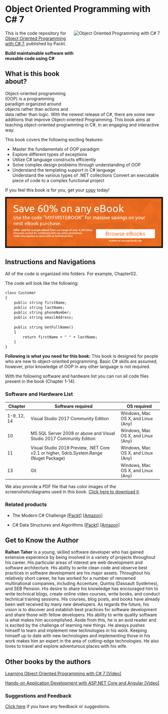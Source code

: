 # Object Oriented Programming with C# 7

<a href="https://www.packtpub.com/application-development/object-oriented-programming-c-7?utm_source=github&utm_medium=repository&utm_campaign=9781788296229 "><img src="https://d1ldz4te4covpm.cloudfront.net/sites/default/files/imagecache/ppv4_main_book_cover/B07306_MockupCover.png" alt="Object Oriented Programming with C# 7" height="256px" align="right"></a>

This is the code repository for [Object Oriented Programming with C# 7](https://www.packtpub.com/application-development/object-oriented-programming-c-7?utm_source=github&utm_medium=repository&utm_campaign=9781788296229), published by Packt.

**Build maintainable software with reusable code using C#**

## What is this book about?
Object-oriented programming (OOP) is a programming paradigm organized around objects rather than actions and data rather than logic. With the newest release of C#, there are some new additions that improve Object-oriented Programming. This book aims at teaching object-oriented programming in C#, in an engaging and interactive way.

This book covers the following exciting features:
* Master the fundamentals of OOP paradigm 
* Explore different types of exceptions 
* Utilize C# language constructs efficiently 
* Solve complex design problems through understanding of OOP 
* Understand the templating support in C# language  
Understand the various types of .NET collections 
Convert an executable piece of code to a complex functional project 

If you feel this book is for you, get your [copy](https://www.amazon.com/dp/1788296222) today!

<a href="https://www.packtpub.com/?utm_source=github&utm_medium=banner&utm_campaign=GitHubBanner"><img src="https://raw.githubusercontent.com/PacktPublishing/GitHub/master/GitHub.png" 
alt="https://www.packtpub.com/" border="5" /></a>

## Instructions and Navigations
All of the code is organized into folders. For example, Chapter02.

The code will look like the following:
```
class Customer
{
    public string firstName;
    public string lastName;
    public string phoneNumber;
    public string emailAddress;

    public string GetFullName()
    {
        return firstName + " " + lastName;
    }
}
```

**Following is what you need for this book:**
This book is designed for people who are new to object-oriented programming. Basic C# skills are assumed, however, prior knowledge of OOP in any other language is not required.

With the following software and hardware list you can run all code files present in the book (Chapter 1-14).
### Software and Hardware List
| Chapter | Software required | OS required |
| -------- | ------------------------------------ | ----------------------------------- |
| 1-9, 12, 14 | Visual Studio 2017 Community Edition | Windows, Mac OS X, and Linux (Any) |
| 10 | MS SQL Server 2008 or above and Visual Studio 2017 Community Edition | Windows, Mac OS X, and Linux (Any) |
| 11 | Visual Studio 2019 Preview, .NET Core v2.1 or higher, Sdcb.System.Range (Nuget Package) | Windows, Mac OS X, and Linux (Any) |
| 13 | Git | Windows, Mac OS X, and Linux (Any) |

We also provide a PDF file that has color images of the screenshots/diagrams used in this book. [Click here to download it](https://www.packtpub.com/sites/default/files/downloads/9781788296229_ColorImages.pdf).

### Related products
* The Modern C# Challenge [[Packt]](https://www.packtpub.com/application-development/modern-c-challenge-0?utm_source=github&utm_medium=repository&utm_campaign=9781789535426) [[Amazon]](https://www.amazon.com/dp/1789535425)

* C# Data Structures and Algorithms [[Packt]](https://www.packtpub.com/application-development/c-data-structures-and-algorithms-0?utm_source=github&utm_medium=repository&utm_campaign=9781788833738) [[Amazon]](https://www.amazon.com/dp/1788833732)

## Get to Know the Author
**Raihan Taher**
is a young, skilled software developer who has gained extensive experience by being involved in a variety of projects throughout his career. His particular areas of interest are web development and software architecture. His ability to write clean code and observe best practices in software development are his major assets. Throughout his relatively short career, he has worked for a number of renowned multinational companies, including Accenture, Quintiq (Dassault Systèmes), and SEB Pension. His desire to share his knowledge has encouraged him to write technical blogs, create online video courses, write books, and conduct technical training sessions. His courses, blog posts, and books have already been well received by many new developers. As regards the future, his vision is to discover and establish best practices for software development and share those with fellow developers. His ability to write quality software is what makes him accomplished. Aside from this, he is an avid reader and is excited by the challenge of learning new things. He always pushes himself to learn and implement new technologies in his work. Keeping himself up to date with new technologies and implementing those in his work makes him an expert in the area of cutting-edge technologies. He also loves to travel and explore adventurous places with his wife.

## Other books by the authors
[Learning Object Oriented Programming with C# 7 [Video]](https://www.packtpub.com/application-development/learning-object-oriented-programming-c-7-video?utm_source=github&utm_medium=repository&utm_campaign=9781788296076)

[Hands-on Application Development with ASP.NET Core and Angular [Video]](https://www.packtpub.com/web-development/hands-application-development-aspnet-core-and-angular-video?utm_source=github&utm_medium=repository&utm_campaign=9781788290449)

### Suggestions and Feedback
[Click here](https://docs.google.com/forms/d/e/1FAIpQLSdy7dATC6QmEL81FIUuymZ0Wy9vH1jHkvpY57OiMeKGqib_Ow/viewform) if you have any feedback or suggestions.


